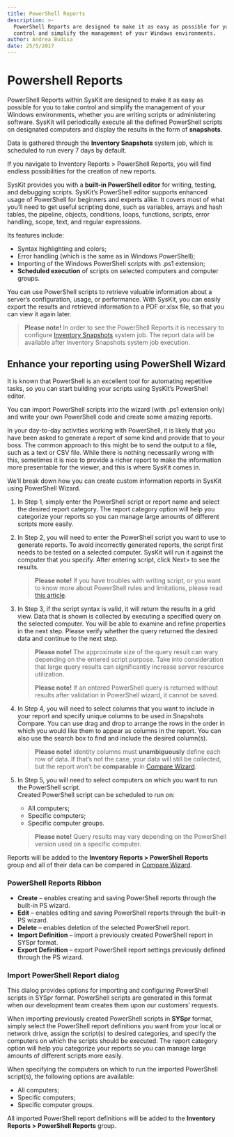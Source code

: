 ```yaml
---
title: PowerShell Reports
description: >-
  PowerShell Reports are designed to make it as easy as possible for you to take
  control and simplify the management of your Windows environments.
author: Andrea Budisa
date: 25/5/2017
---
```


# Powershell Reports

PowerShell Reports within SysKit are designed to make it as easy as possible for you to take control and simplify the management of your Windows environments, whether you are writing scripts or administering software. SysKit will periodically execute all the defined PowerShell scripts on designated computers and display the results in the form of **snapshots**.

Data is gathered through the **Inventory Snapshots** system job, which is scheduled to run every 7 days by default.

If you navigate to Inventory Reports &gt; PowerShell Reports, you will find endless possibilities for the creation of new reports.

SysKit provides you with a **built-in PowerShell editor** for writing, testing, and debugging scripts. SysKit’s PowerShell editor supports enhanced usage of PowerShell for beginners and experts alike. It covers most of what you’ll need to get useful scripting done, such as variables, arrays and hash tables, the pipeline, objects, conditions, loops, functions, scripts, error handling, scope, text, and regular expressions.

Its features include:

* Syntax highlighting and colors;
* Error handling \(which is the same as in Windows PowerShell\);
* Importing of the Windows PowerShell scripts with .ps1 extension;
* **Scheduled execution** of scripts on selected computers and computer groups.

You can use PowerShell scripts to retrieve valuable information about a server’s configuration, usage, or performance. With SysKit, you can easily export the results and retrieved information to a PDF or.xlsx file, so that you can view it again later.

> **Please note!** In order to see the PowerShell Reports it is necessary to configure [Inventory Snapshots](https://github.com/SysKitTeam/docs-monitor/tree/955f0161938e8d56b74b18e9077bfe5dcc62bf63/get-to-know-syskit-monitor/reports/get-to-know-syskit-monitor/backstage-screen/configuration/options/README.md#inventory-snapshots.md) system job. The report data will be available after Inventory Snapshots system job execution.

## Enhance your reporting using PowerShell Wizard

It is known that PowerShell is an excellent tool for automating repetitive tasks, so you can start building your scripts using SysKit’s PowerShell editor.

You can import PowerShell scripts into the wizard \(with .ps1 extension only\) and write your own PowerShell code and create some amazing reports.

In your day-to-day activities working with PowerShell, it is likely that you have been asked to generate a report of some kind and provide that to your boss. The common approach to this might be to send the output to a file, such as a text or CSV file. While there is nothing necessarily wrong with this, sometimes it is nice to provide a richer report to make the information more presentable for the viewer, and this is where SysKit comes in.

We’ll break down how you can create custom information reports in SysKit using PowerShell Wizard.

1. In Step 1, simply enter the PowerShell script or report name and select the desired report category. The report category option will help you categorize your reports so you can manage large amounts of different scripts more easily.
2. In Step 2, you will need to enter the PowerShell script you want to use to generate reports. To avoid incorrectly generated reports, the script first needs to be tested on a selected computer. SysKit will run it against the computer that you specify. After entering script, click Next&gt; to see the results.

   > **Please note!** If you have troubles with writing script, or you want to know more about PowerShell rules and limitations, please read [this article](https://technet.microsoft.com/en-us/library/bb978526.aspx).

3. In Step 3, if the script syntax is valid, it will return the results in a grid view. Data that is shown is collected by executing a specified query on the selected computer. You will be able to examine and refine properties in the next step. Please verify whether the query returned the desired data and continue to the next step.

   > **Please note!** The approximate size of the query result can wary depending on the entered script purpose. Take into consideration that large query results can significantly increase server resource utilization.
   >
   > **Please note!** If an entered PowerShell query is returned without results after validation in PowerShell wizard, it cannot be saved.

4. In Step 4, you will need to select columns that you want to include in your report and specify unique columns to be used in Snapshots Compare. You can use drag and drop to arrange the rows in the order in which you would like them to appear as columns in the report. You can also use the search box to find and include the desired column\(s\).

   > **Please note!** Identity columns must **unambiguously** define each row of data. If that’s not the case, your data will still be collected, but the report won’t be **comparable** in [Compare Wizard](compare-wizard.md).

5. In Step 5, you will need to select computers on which you want to run the PowerShell script.  
   Created PowerShell script can be scheduled to run on:

   * All computers;
   * Specific computers;
   * Specific computer groups.

   > **Please note!** Query results may vary depending on the PowerShell version used on a specific computer.

Reports will be added to the **Inventory Reports &gt; PowerShell Reports** group and all of their data can be compared in [Compare Wizard](compare-wizard.md).

### PowerShell Reports Ribbon

* **Create** – enables creating and saving PowerShell reports through the built-in PS wizard.
* **Edit** – enables editing and saving PowerShell reports through the built-in PS wizard.
* **Delete** – enables deletion of the selected PowerShell report.
* **Import Definition** – import a previously created PowerShell report in SYSpr format.
* **Export Definition** – export PowerShell report settings previously defined through the PS wizard.

### Import PowerShell Report dialog

This dialog provides options for importing and configuring PowerShell scripts in SYSpr format. PowerShell scripts are generated in this format when our development team creates them upon our customers’ requests.

When importing previously created PowerShell scripts in **SYSpr** format, simply select the PowerShell report definitions you want from your local or network drive, assign the script\(s\) to desired categories, and specify the computers on which the scripts should be executed. The report category option will help you categorize your reports so you can manage large amounts of different scripts more easily.

When specifying the computers on which to run the imported PowerShell script\(s\), the following options are available:

* All computers;
* Specific computers;
* Specific computer groups.

All imported PowerShell report definitions will be added to the **Inventory Reports &gt; PowerShell Reports** group.

